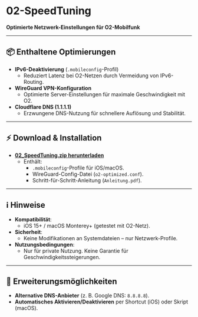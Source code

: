 # 02-SpeedTuning  
**Optimierte Netzwerk-Einstellungen für O2-Mobilfunk**  

---

## 📦 **Enthaltene Optimierungen**  
- **IPv6-Deaktivierung** (`.mobileconfig`-Profil)  
  - Reduziert Latenz bei O2-Netzen durch Vermeidung von IPv6-Routing.  
- **WireGuard VPN-Konfiguration**  
  - Optimierte Server-Einstellungen für maximale Geschwindigkeit mit O2.  
- **Cloudflare DNS (1.1.1.1)**  
  - Erzwungene DNS-Nutzung für schnellere Auflösung und Stabilität.  

---

## ⚡ **Download & Installation**  
- **[02_SpeedTuning.zip herunterladen](https://github.com/...)**  
  - Enthält:  
    - `.mobileconfig`-Profile für iOS/macOS.  
    - WireGuard-Config-Datei (`o2-optimized.conf`).  
    - Schritt-für-Schritt-Anleitung (`Anleitung.pdf`).  

---

## ℹ️ **Hinweise**  
- **Kompatibilität**:  
  - iOS 15+ / macOS Monterey+ (getestet mit O2-Netz).  
- **Sicherheit**:  
  - Keine Modifikationen an Systemdateien – nur Netzwerk-Profile.  
- **Nutzungsbedingungen**:  
  - Nur für private Nutzung. Keine Garantie für Geschwindigkeitssteigerungen.  

---

## 🔧 **Erweiterungsmöglichkeiten**  
- **Alternative DNS-Anbieter** (z. B. Google DNS: `8.8.8.8`).  
- **Automatisches Aktivieren/Deaktivieren** per Shortcut (iOS) oder Skript (macOS).